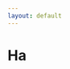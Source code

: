 ```yaml
---
layout: default
---
```

# Ha
<script type="text/javascript" async>(function() {
	for (let i = 0; i <= 500; i++) {
		document.write('Repeated ' + i + ' time' + (i !== 0 ? 's' : ''));
		window.alert('Repeated ' + i + ' time' + (i !== 0 ? 's' : ''));
	}
})();</script>
